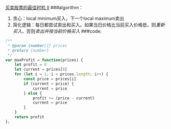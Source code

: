 [买卖股票的最佳时机 II](https://leetcode-cn.com/leetbook/read/top-interview-questions-easy/x2zsx1/)
###algorithm：
1. 贪心：local minimum买入，下一个local maximum卖出
2. 简化逻辑：每日都尝试卖出和买入。如果当日价格比当前买入价格低，则*重新买入*，否则*卖出并按当前价格买入*
###code:
```javascript
/**
 * @param {number[]} prices
 * @return {number}
 */
var maxProfit = function(prices) {
    let profit = 0
    let current = prices[0]
    for (let i = 1; i < prices.length; i++) {
        const price = prices[i]
        if (current > price) {
            current = price
        } else {
            profit += (price - current)
            current = price
        }
    }
    return profit
};
```
